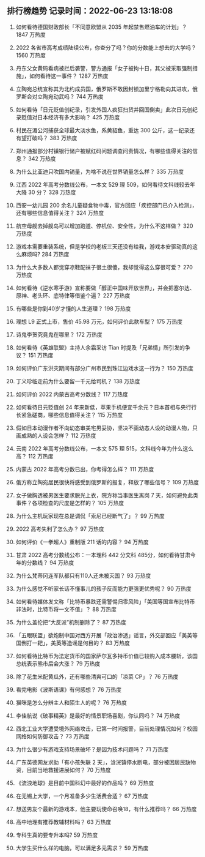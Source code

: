 
## 排行榜趋势 记录时间：2022-06-23 13:18:08
  
  1. 如何看待德国财政部长「不同意欧盟从 2035 年起禁售燃油车的计划」？ 1847 万热度
    
  2. 2022 各省市高考成绩陆续公布，你查分了吗？你的分数能上想去的大学吗？ 1560 万热度
    
  3. 丹东父女黄码看病被拦后袭警，警方通报「女子被拘十日，其父被采取强制措施」，如何看待这一事件？ 1287 万热度
    
  4. 立陶宛总统宣称其为北约成员国，俄罗斯不敢因封锁加里宁格勒向其进攻，俄罗斯会对立陶宛动武吗？ 744 万热度
    
  5. 如何看待「日元贬值创纪录，引发外国人疯狂扫货并回国倒卖」此次日元创纪录贬值对日本经济有多大影响？ 425 万热度
    
  6. 村民在湄公河捕获全球最大淡水鱼，系黄貂鱼，重达 300 公斤，这一纪录还有望打破吗？ 383 万热度
    
  7. 郑州通报部分村镇银行储户被赋红码问题调查问责情况，有哪些值得关注的信息？ 342 万热度
    
  8. 为什么比亚迪只吹国内销量，为啥不说在世界销量怎么样？ 335 万热度
    
  9. 江西 2022 年高考分数线公布，一本文 529  理 509，如何看待文科线较去年大降 30 分？ 328 万热度
    
  10. 西安一幼儿园 200 余名儿童疑食物中毒，官方回应「疾控部门已介入检测」，还有哪些信息值得关注？ 324 万热度
    
  11. 航空母舰去掉舰岛可以增加跑道、停机位、安全性，为什么不这样做？ 320 万热度
    
  12. 游戏本需要重装系统，但是学校的老板三天还没有给我，游戏本安驱动真的这么麻烦吗? 284 万热度
    
  13. 为什么大多数人都觉穿凉鞋配袜子很土很傻，我却觉得这么穿很可爱？ 270 万热度
    
  14. 如何看待《逆水寒手游》宣称要做「醇正中国味开放世界」，并会把塞尔达、原神、老头环、底特律等借鉴个遍？ 227 万热度
    
  15. 有哪些是你到40岁才懂的人生道理？ 198 万热度
    
  16. 理想 L9 正式上市，售价 45.98 万元，如何评价此款车型？ 175 万热度
    
  17. 诗鬼李贺究竟鬼在哪里？ 172 万热度
    
  18. 如何看待《英雄联盟》主持人余霜采访 Tian 时提及「兄弟情」所引发的争议？ 151 万热度
    
  19. 如何评价广东洪灾期间有部分广州市民到珠江边戏水这一行为？ 150 万热度
    
  20. 丁义珍临走前为什么要留一千元给司机？ 138 万热度
    
  21. 如何评价 2022 内蒙古高考分数线？ 117 万热度
    
  22. 如何看待日元贬值创 24 年来新低，苹果手机便宜千余元？日本首相与央行行长紧急磋商，哪些信息值得关注？ 115 万热度
    
  23. 假如日本动漫作者不向幼态审美宅男妥协，坚决不画幼态人设的动漫人物，只画成熟的人设会怎样？ 112 万热度
    
  24. 云南 2022 年高考分数线公布，一本文 575 理 515，文科线今年为什么这么高？ 112 万热度
    
  25. 内蒙古 2022 年高考分数已出，你考得怎么样？ 111 万热度
    
  26. 俄方称立陶宛居民很快将感受到俄罗斯的报复，释放了哪些信号？ 109 万热度
    
  27. 女子做胸透被男医生要求脱光上衣，院方称当事医生离岗 7 天，如何避免此类事件？各项检查的尺度是怎样的？ 105 万热度
    
  28. 为什么主机玩家现在总是调侃「索尼已经断气了」？ 99 万热度
    
  29. 2022 高考失利了怎么办？ 97 万热度
    
  30. 如何评价《一拳超人》重制版 211 话的内容？ 94 万热度
    
  31. 甘肃 2022 高考分数线公布：一本理科 442 分文科 485分，如何看待甘肃今年的分数线？ 94 万热度
    
  32. 为什么梵蒂冈连军队都只有110人还未被灭国？ 93 万热度
    
  33. 为什么感觉不听家长话不懂事儿的孩子反而能力更强更优秀呢？ 90 万热度
    
  34. 如何看待媒体发文称「比特币暴跌还需警惕归零风险」「美国等国宣布比特币非法时，比特币将一文不值」？ 88 万热度
    
  35. 为什么盖伦把“大反派”机制删除了？ 87 万热度
    
  36. 「五眼联盟」欲炮制中国对西方开展「政治渗透」谣言，外交部回应「美英等国倒打一耙」，美英等造谣是何目的？ 83 万热度
    
  37. 如何看待比特币为法定货币的国家萨尔瓦多持币价值已较购入成本腰斩，该国总统表示熊市后会大涨？ 79 万热度
    
  38. 除了花生米配黄瓜外，还有哪些清爽可口的「凉菜 CP」？ 76 万热度
    
  39. 看完电影《波斯语课》有何感想？ 76 万热度
    
  40. 猫咪是怎么分辨主人和陌生人的呢？ 76 万热度
    
  41. 李佳航说《破事精英》是最好的情景职场喜剧，你认同吗？ 74 万热度
    
  42. 西北工业大学遭受境外网络攻击，已第一时间报警，目前处理情况如何？校园网络如何防御攻击？ 73 万热度
    
  43. 为什么很少有游戏支持场景破坏？是因为技术问题吗？ 71 万热度
    
  44. 广东英德网友求助「有小孩失联 2 天」，浛洸镇停水断电，部分被困居民缺物资，目前当地救援进展如何？ 70 万热度
    
  45. 《流浪地球》是目前中国科幻中最好的作品吗？ 69 万热度
    
  46. 在无锡上大学，一个月准备多少生活费合适？ 67 万热度
    
  47. 想送男友个最新的游戏本，他主要玩使命召唤18，有什么推荐吗？ 66 万热度
    
  48. 高中地理有推荐教辅材料吗？ 63 万热度
    
  49. 专科生真的要专升本吗? 59 万热度
    
  50. 大学生买什么样的电脑，可以满足多元需求？ 59 万热度
    